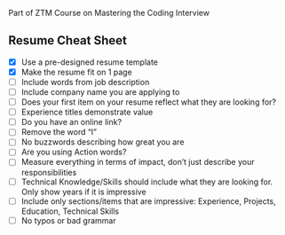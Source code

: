 Part of ZTM Course on Mastering the Coding Interview

**Resume Cheat Sheet**
---------------

-[x] Use a pre-designed resume template    
-[x] Make the resume fit on 1 page   
-[ ] Include words from job description  
-[ ] Include company name you are applying to  
-[ ] Does your first item on your resume reflect what they are looking for?  
-[ ] Experience titles demonstrate value  
-[ ] Do you have an online link?  
-[ ] Remove the word “I”  
-[ ] No buzzwords describing how great you are  
-[ ] Are you using Action words?  
-[ ] Measure everything in terms of impact, don’t just describe your responsibilities  
-[ ] Technical Knowledge/Skills should include what they are looking for. Only show years if it is impressive  
-[ ] Include only sections/items that are impressive: Experience, Projects, Education, Technical Skills  
-[ ] No typos or bad grammar  
